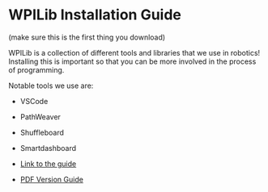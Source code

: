 # WPILib Installation Guide
(make sure this is the first thing you download)

WPILib is a collection of different tools and libraries that we use in robotics! Installing this is important so that you can be more involved in the process of programming.

Notable tools we use are: 
* VSCode
* PathWeaver
* Shuffleboard
* Smartdashboard

* [Link to the guide](https://docs.google.com/presentation/d/1KZAGwCA-hJgnCuoqe4jUZ04sJNHU2n6XHczw8CtHayw/edit?usp=sharing)
* [PDF Version Guide](https://github.com/StuyPulse/se-install/blob/eef2901e71082717c5f9c2d74a8fcfbfb759ecd7/slides/WPILib_VSCode%20Installation%20Presentation.pdf)
